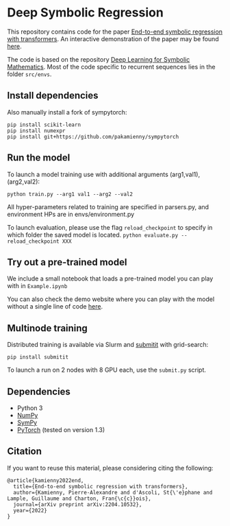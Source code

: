 # Deep Symbolic Regression

This repository contains code for the paper [End-to-end symbolic regression with transformers](https://arxiv.org/abs/2204.10532).
An interactive demonstration of the paper may be found [here](https://symbolicregression.metademolab.com/).

The code is based on the repository [Deep Learning for Symbolic Mathematics](https://github.com/facebookresearch/SymbolicMathematics).
Most of the code specific to recurrent sequences lies in the folder ```src/envs```.

## Install dependencies 
Also manually install a fork of sympytorch:

```
pip install scikit-learn
pip install numexpr
pip install git+https://github.com/pakamienny/sympytorch
```


## Run the model

To launch a model training use with additional arguments (arg1,val1), (arg2,val2):

```python train.py --arg1 val1 --arg2 --val2```

All hyper-parameters related to training are specified in parsers.py, and environment HPs are in envs/environment.py

To launch evaluation, please use the flag ```reload_checkpoint``` to specify in which folder the saved model is located.
```python evaluate.py --reload_checkpoint XXX```

## Try out a pre-trained model

We include a small notebook that loads a pre-trained model you can play with in ```Example.ipynb```

You can also check the demo website where you can play with the model without a single line of code [here](https://symbolicregression.metademolab.com/).

## Multinode training

Distributed training is available via Slurm and [submitit](https://github.com/facebookincubator/submitit) with grid-search:
```
pip install submitit
```

To launch a run on 2 nodes with 8 GPU each, use the ```submit.py``` script.

## Dependencies

- Python 3
- [NumPy](http://www.numpy.org/)
- [SymPy](https://www.sympy.org/)
- [PyTorch](http://pytorch.org/) (tested on version 1.3)

## Citation

If you want to reuse this material, please considering citing the following:
```
@article{kamienny2022end,
  title={End-to-end symbolic regression with transformers},
  author={Kamienny, Pierre-Alexandre and d'Ascoli, St{\'e}phane and Lample, Guillaume and Charton, Fran{\c{c}}ois},
  journal={arXiv preprint arXiv:2204.10532},
  year={2022}
}
```

